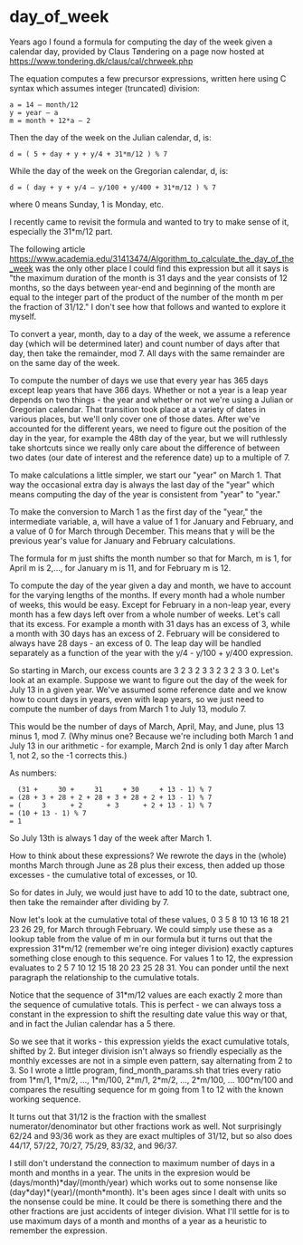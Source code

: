 # day_of_week

Years ago I found a formula for computing the day of the week given a calendar day, provided by Claus Tøndering on a page now hosted at https://www.tondering.dk/claus/cal/chrweek.php

The equation computes a few precursor expressions, written here using C syntax which assumes integer (truncated) division:

    a = 14 – month/12
    y = year – a
    m = month + 12*a – 2

Then the day of the week on the Julian calendar, d, is:

    d = ( 5 + day + y + y/4 + 31*m/12 ) % 7

While the day of the week on the Gregorian calendar, d, is:

    d = ( day + y + y/4 – y/100 + y/400 + 31*m/12 ) % 7

where 0 means Sunday, 1 is Monday, etc.

I recently came to revisit the formula and wanted to try to make sense of it, especially the 31\*m\/12 part.

The following article https://www.academia.edu/31413474/Algorithm_to_calculate_the_day_of_the_week was the only other place I could find this expression but all it says is "the maximum duration of the month is 31 days and the year consists of 12 months, so the days between year-end and beginning of the month are equal to the integer part of the product of the number of the month m per the fraction of 31/12." I don't see how that follows and wanted to explore it myself.

To convert a year, month, day to a day of the week, we assume a reference day (which will be determined later) and count number of days after that day, then take the remainder, mod 7. All days with the same remainder are on the same day of the week.

To compute the number of days we use that every year has 365 days except leap years that have 366 days. Whether or not a year is a leap year depends on two things - the year and whether or not we're using a Julian or Gregorian calendar. That transition took place at a variety of dates in various places, but we'll only cover one of those dates. After we've accounted for the different years, we need to figure out the position of the day in the year, for example the 48th day of the year, but we will ruthlessly take shortcuts since we really only care about the difference of between two dates (our date of interest and the reference date) up to a multiple of 7.

To make calculations a little simpler, we start our "year" on March 1. That way the occasional extra day is always the last day of the "year" which means computing the day of the year is consistent from "year" to "year."

To make the conversion to March 1 as the first day of the "year," the intermediate variable, a, will have a value of 1 for January and February, and a value of 0 for March through December. This means that y will be the previous year's value for January and February calculations.

The formula for m just shifts the month number so that for March, m is 1, for April m is 2,..., for January m is 11, and for February m is 12. 

To compute the day of the year given a day and month, we have to account for the varying lengths of the months. If every month had a whole number of weeks, this would be easy. Except for February in a non-leap year, every month has a few days left over from a whole number of weeks. Let's call that its excess. For example a month with 31 days has an excess of 3, while a month with 30 days has an excess of 2. February will be considered to always have 28 days - an excess of 0. The leap day will be handled separately as a function of the year with the y/4 - y/100 + y/400 expression.

So starting in March, our excess counts are 3 2 3 2 3 3 2 3 2 3 3 0. Let's look at an example. Suppose we want to figure out the day of the week for July 13 in a given year. We've assumed some reference date and we know how to count days in years, even with leap years, so we just need to compute the number of days from March 1 to July 13, modulo 7.

This would be the number of days of March, April, May, and June, plus 13 minus 1, mod 7. (Why minus one? Because we're including both March 1 and July 13 in our arithmetic - for example, March 2nd is only 1 day after March 1, not 2, so the -1 corrects this.) 

As numbers:

      (31 +     30 +     31     + 30     + 13 - 1) % 7
    = (28 + 3 + 28 + 2 + 28 + 3 + 28 + 2 + 13 - 1) % 7
    = (     3      + 2      + 3      + 2 + 13 - 1) % 7
    = (10 + 13 - 1) % 7
    = 1
    
So July 13th is always 1 day of the week after March 1.

How to think about these expressions? We rewrote the days in the (whole) months March through June as 28 plus their excess, then added up those excesses - the cumulative total of excesses, or 10.

So for dates in July, we would just have to add 10 to the date, subtract one, then take the remainder after dividing by 7. 

Now let's look at the cumulative total of these values, 0 3 5 8 10 13 16 18 21 23 26 29, for March through February. We could simply use these as a lookup table from the value of m in our formula but it turns out that the expression 31\*m\/12 (remember we're oing integer division) exactly captures something close enough to this sequence. For values 1 to 12, the expression evaluates to 2 5 7 10 12 15 18 20 23 25 28 31. You can ponder until the next paragraph the relationship to the cumulative totals.

Notice that the sequence of 31\*m\/12 values are each exactly 2 more than the sequence of cumulative totals. This is perfect - we can always toss a constant in the expression to shift the resulting date value this way or that, and in fact the Julian calendar has a 5 there.

So we see that it works - this expression yields the exact cumulative totals, shifted by 2. But integer division isn't always so friendly especially as the monthly excesses are not in a simple even pattern, say alternating from 2 to 3. So I wrote a little program, find_month_params.sh that tries every ratio from 1\*m\/1, 1\*m\/2, ..., 1\*m\/100, 2\*m\/1, 2\*m\/2, ..., 2\*m\/100, ... 100\*m\/100 and compares the resulting sequence for m going from 1 to 12 with the known working sequence.

It turns out that 31/12 is the fraction with the smallest numerator/denominator but other fractions work as well. Not surprisingly 62/24 and 93/36 work as they are exact multiples of 31/12, but so also does 44/17, 57/22, 70/27, 75/29, 83/32, and 96/37. 

I still don't understand the connection to maximum number of days in a month and months in a year. The units in the expresion would be (days/month)\*day\/(month\/year) which works out to some nonsense like (day\*day)\*(year)\/(month\*month). It's been ages since I dealt with units so the nonsense could be mine. It could be there is something there and the other fractions are just accidents of integer division. What I'll settle for is to use maximum days of a month and months of a year as a heuristic to remember the expression.
